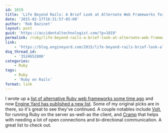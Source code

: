 ```yaml
---
id: 1019
title: 'Life Beyond Rails: A Brief Look at Alternate Web Frameworks for Ruby'
date: '2015-02-17T16:31:57-05:00'
author: 'Rob Bazinet'
layout: post
guid: 'https://accidentaltechnologist.com/?p=1019'
permalink: /ruby/life-beyond-rails-a-brief-look-at-alternate-web-frameworks-for-ruby/
link:
    - 'https://blog.engineyard.com/2015/life-beyond-rails-brief-look-alternate-web-frameworks-ruby'
dsq_thread_id:
    - '3524652800'
categories:
    - Ruby
tags:
    - Ruby
    - 'Ruby on Rails'
format: link
---
```


I wrote up a [list of alternative Ruby web frameworks some time ago](https://accidentaltechnologist.com/ruby/10-alternative-ruby-web-frameworks/) and now [Engine Yard has published a new list](https://blog.engineyard.com/2015/life-beyond-rails-brief-look-alternate-web-frameworks-ruby). Some of my original picks are in there, so it's great to see they've continued. A couple notables include [Volt](http://voltframework.com/), for running Ruby on the server as-well-as the client, and [Cramp](http://cramp.in/) that helps with needing a lot of open connections and bi-directional communication. A great list to check out.